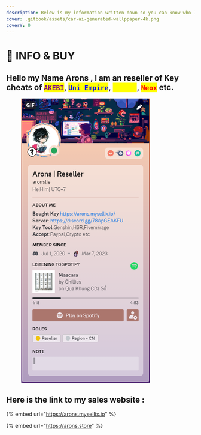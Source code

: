 ```yaml
---
description: Below is my information written down so you can know who I am
cover: .gitbook/assets/car-ai-generated-wallppaper-4k.png
coverY: 0
---
```


# 👤 INFO & BUY

## Hello my Name Arons , I am an reseller of Key cheats of <mark style="color:purple;">`AKEBI`</mark>, <mark style="color:blue;">`Uni Empire`</mark>, <mark style="color:yellow;">`Korepi`</mark>, <mark style="color:red;">`Neox`</mark> etc.



<figure><img src=".gitbook/assets/image (37).png" alt=""><figcaption></figcaption></figure>

## Here is the link to my sales website :&#x20;

{% embed url="https://arons.mysellix.io" %}

{% embed url="https://arons.store" %}

